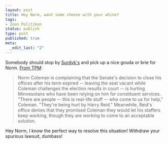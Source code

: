 ```yaml
--- 
layout: post
title: Hey Norm, want some cheese with your whine?
tags: 
- Zoon Politikon
status: publish
type: post
published: true
meta: 
  _edit_last: "2"
---
```

Somebody should stop by <a href="http://www.surdyks.com/">Surdyk's</a> and pick up a nice gouda or brie for Norm. <a href="http://tpmelectioncentral.talkingpointsmemo.com/2009/01/obama_my_plan_will_save_or_create_3-4_million_jobs.php">From TPM</a>:
<blockquote>Norm Coleman is complaining that the Senate's decision to close his offices after his term expired -- leaving the seat vacant while Coleman challenges the election results in court -- is hurting Minnesotans who have been relying on him for constituent services. "There are people -- this is real-life stuff -- who come to us for help," Coleman. "They're being hurt by Harry Reid." Meanwhile, Reid's office denies that they promised Coleman they would let his staffers keep working, though they are working to come to an acceptable solution.</blockquote>
Hey Norm, I know the perfect way to resolve this situation! Withdraw your spurious lawsuit, dumbass!
